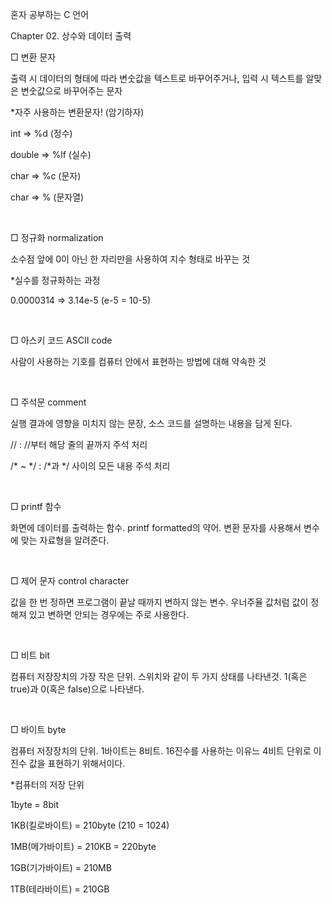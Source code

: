 혼자 공부하는 C 언어

Chapter 02. 상수와 데이터 출력

□ 변환 문자

출력 시 데이터의 형태에 따라 변숫값을 텍스트로 바꾸어주거나, 입력 시 텍스트를 알맞은 변숫값으로 바꾸어주는 문자

*자주 사용하는 변환문자! (암기하자)

int ⇒ %d (정수)

double ⇒ %lf (실수)

char ⇒ %c (문자)

char ⇒ % (문자열)

​

□ 정규화 normalization

소수점 앞에 0이 아닌 한 자리만을 사용하여 지수 형태로 바꾸는 것

*실수를 정규화하는 과정

0.0000314 ⇒ 3.14e-5 (e-5 = 10-5)

​

□ 아스키 코드 ASCII code

사람이 사용하는 기호를 컴퓨터 안에서 표현하는 방법에 대해 약속한 것

​

□ 주석문 comment

실행 결과에 영향을 미치지 않는 문장, 소스 코드를 설명하는 내용을 담게 된다.

 // : //부터 해당 줄의 끝까지 주석 처리

 /* ~ */ : /*과 */ 사이의 모든 내용 주석 처리

​

□ printf 함수

화면에 데이터를 출력하는 함수. printf formatted의 약어. 변환 문자를 사용해서 변수에 맞는 자료형을 알려준다.

​

□ 제어 문자 control character

값을 한 번 정하면 프로그램이 끝날 때까지 변하지 않는 변수. 우너주율 값처럼 값이 정해져 있고 변하면 안되는 경우에는 주로 사용한다.

​

□ 비트 bit

컴퓨터 저장장치의 가장 작은 단위. 스위치와 같이 두 가지 상태를 나타낸것. 1(혹은 true)과 0(혹은 false)으로 나타낸다.

​

□ 바이트 byte

컴퓨터 저장장치의 단위. 1바이트는 8비트. 16진수를 사용하는 이유느 4비트 단위로 이진수 값을 표현하기 위해서이다.

*컴퓨터의 저장 단위

1byte = 8bit

1KB(킬로바이트) = 210byte (210 = 1024)

1MB(메가바이트) = 210KB = 220byte

1GB(기가바이트) = 210MB

1TB(테라바이트) = 210GB